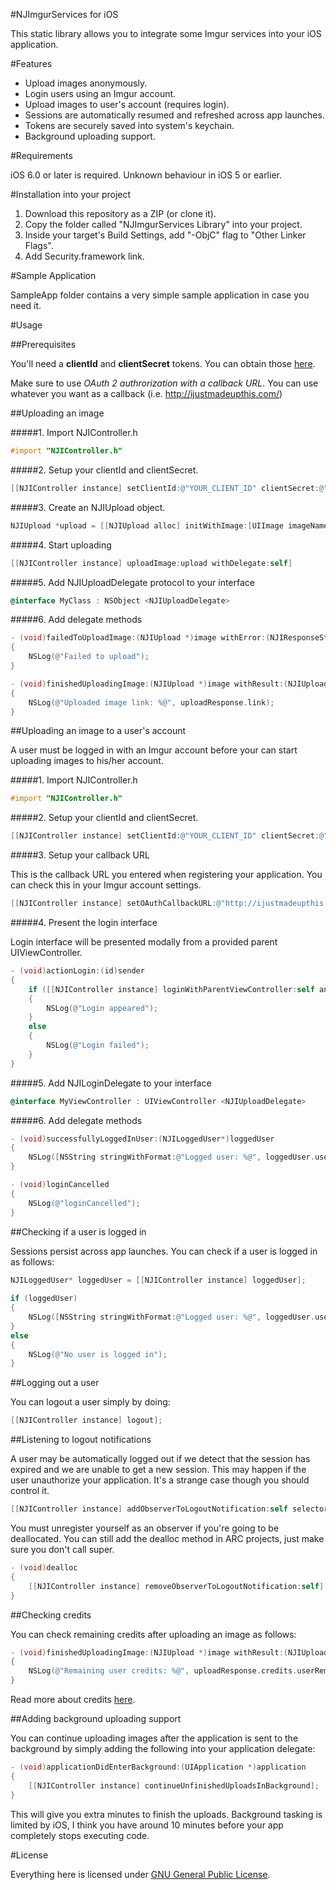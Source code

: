 #NJImgurServices for iOS

This static library allows you to integrate some Imgur services into your iOS application.

#Features

- Upload images anonymously.
- Login users using an Imgur account.
- Upload images to user's account (requires login).
- Sessions are automatically resumed and refreshed across app launches.
- Tokens are securely saved into system's keychain.
- Background uploading support.

#Requirements

iOS 6.0 or later is required.
Unknown behaviour in iOS 5 or earlier.

#Installation into your project

1. Download this repository as a ZIP (or clone it).
2. Copy the folder called "NJImgurServices Library" into your project.
3. Inside your target's Build Settings, add "-ObjC" flag to "Other Linker Flags".
4. Add Security.framework link.

#Sample Application

SampleApp folder contains a very simple sample application in case you need it.

#Usage

##Prerequisites

You'll need a **clientId** and **clientSecret** tokens. You can obtain those [here](https://api.imgur.com/oauth2/addclient). 

Make sure to use *OAuth 2 authrorization with a callback URL*. You can use whatever you want as a callback (i.e. http://ijustmadeupthis.com/)

##Uploading an image

#####1. Import NJIController.h

```objective-c
#import "NJIController.h"
```

#####2. Setup your clientId and clientSecret.

```objective-c
[[NJIController instance] setClientId:@"YOUR_CLIENT_ID" clientSecret:@"YOUR_CLIENT_SECRET"];
```

#####3. Create an NJIUpload object.

```objective-c
NJIUpload *upload = [[NJIUpload alloc] initWithImage:[UIImage imageNamed:@"imageToUpload.png"]];
```

#####4. Start uploading

```objective-c
[[NJIController instance] uploadImage:upload withDelegate:self]
```

#####5. Add NJIUploadDelegate protocol to your interface

```objective-c
@interface MyClass : NSObject <NJIUploadDelegate>
```

#####6. Add delegate methods

```objective-c
- (void)failedToUploadImage:(NJIUpload *)image withError:(NJIResponseStatus)error
{
    NSLog(@"Failed to upload");
}

- (void)finishedUploadingImage:(NJIUpload *)image withResult:(NJIUploadImageResponse *)uploadResponse
{
    NSLog(@"Uploaded image link: %@", uploadResponse.link);
}
```

##Uploading an image to a user's account

A user must be logged in with an Imgur account before your can start uploading images to his/her account.

#####1. Import NJIController.h

```objective-c
#import "NJIController.h"
```

#####2. Setup your clientId and clientSecret.

```objective-c
[[NJIController instance] setClientId:@"YOUR_CLIENT_ID" clientSecret:@"YOUR_CLIENT_SECRET"];
```

#####3. Setup your callback URL

This is the callback URL you entered when registering your application. You can check this in your Imgur account settings.

```objective-c
[[NJIController instance] setOAuthCallbackURL:@"http://ijustmadeupthis.com/"];
```

#####4. Present the login interface

Login interface will be presented modally from a provided parent UIViewController.

```objective-c
- (void)actionLogin:(id)sender
{
    if ([[NJIController instance] loginWithParentViewController:self andDelegate:self])
    {
        NSLog(@"Login appeared");
    }
    else
    {
        NSLog(@"Login failed");
    }
}
```

#####5. Add NJILoginDelegate to your interface

```objective-c
@interface MyViewController : UIViewController <NJIUploadDelegate>
```

#####6. Add delegate methods

```objective-c
- (void)successfullyLoggedInUser:(NJILoggedUser*)loggedUser
{
    NSLog([NSString stringWithFormat:@"Logged user: %@", loggedUser.username]);
}

- (void)loginCancelled
{
    NSLog(@"loginCancelled");
}

```

##Checking if a user is logged in

Sessions persist across app launches. You can check if a user is logged in as follows:

```objective-c
NJILoggedUser* loggedUser = [[NJIController instance] loggedUser];
    
if (loggedUser)
{
    NSLog([NSString stringWithFormat:@"Logged user: %@", loggedUser.username]);
}
else
{
    NSLog(@"No user is logged in");
}
```

##Logging out a user

You can logout a user simply by doing:

```objective-c
[[NJIController instance] logout];
```

##Listening to logout notifications

A user may be automatically logged out if we detect that the session has expired and we are unable to get a new session. This may happen if the user unauthorize your application. It's a strange case though you should control it.

```objective-c
[[NJIController instance] addObserverToLogoutNotification:self selector:@selector(logoutNotification)];
```

You must unregister yourself as an observer if you're going to be deallocated. You can still add the dealloc method in ARC projects, just make sure you don't call super.

```objective-c
- (void)dealloc
{
    [[NJIController instance] removeObserverToLogoutNotification:self];
}
```

##Checking credits

You can check remaining credits after uploading an image as follows:

```objective-c
- (void)finishedUploadingImage:(NJIUpload *)image withResult:(NJIUploadImageResponse *)uploadResponse
{
    NSLog(@"Remaining user credits: %@", uploadResponse.credits.userRemaining);
}

```

Read more about credits [here](http://api.imgur.com/#limits).

##Adding background uploading support

You can continue uploading images after the application is sent to the background by simply adding the following into your application delegate:

```objective-c
- (void)applicationDidEnterBackground:(UIApplication *)application
{
    [[NJIController instance] continueUnfinishedUploadsInBackground];
}
```

This will give you extra minutes to finish the uploads. Background tasking is limited by iOS, I think you have around 10 minutes before your app completely stops executing code.

#License

Everything here is licensed under [GNU General Public License](http://www.gnu.org/licenses/gpl-3.0.html).